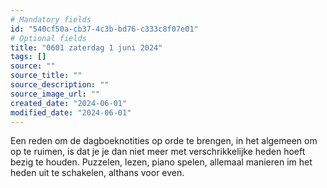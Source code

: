 ```yaml
---
# Mandatory fields
id: "540cf50a-cb37-4c3b-bd76-c333c8f07e01"
# Optional fields
title: "0601 zaterdag 1 juni 2024"
tags: []
source: ""
source_title: ""
source_description: ""
source_image_url: ""
created_date: "2024-06-01"
modified_date: "2024-06-01"
---
```

Een reden om de dagboeknotities op orde te brengen, in het algemeen om op te ruimen, is dat je je dan niet meer met verschrikkelijke heden hoeft bezig te houden. Puzzelen, lezen, piano spelen, allemaal manieren im het heden uit te schakelen, althans voor even. 